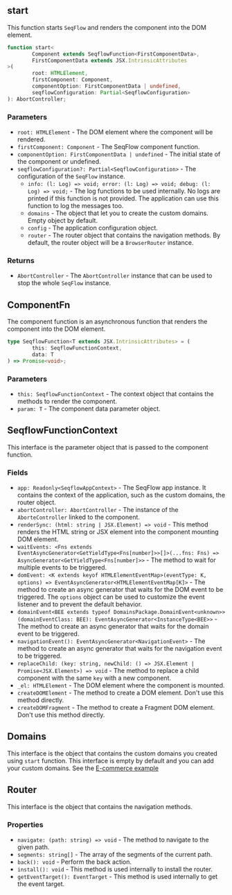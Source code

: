## start

This function starts `SeqFlow` and renders the component into the DOM element.

```ts
function start<
        Component extends SeqflowFunction<FirstComponentData>,
        FirstComponentData extends JSX.IntrinsicAttributes
>(
        root: HTMLElement,
        firstComponent: Component,
        componentOption: FirstComponentData | undefined,
        seqflowConfiguration: Partial<SeqflowConfiguration>
): AbortController;
```

### Parameters

- `root: HTMLElement` - The DOM element where the component will be rendered.
- `firstComponent: Component` - The SeqFlow component function.
- `componentOption: FirstComponentData | undefined` - The initial state of the component or undefined.
- `seqflowConfiguration?: Partial<SeqflowConfiguration>` - The configuration of the `SeqFlow` instance.
     - `info: (l: Log) => void; error: (l: Log) => void; debug: (l: Log) => void;` - The log functions to be used internally. No logs are printed if this function is not provided. The application can use this function to log the messages too.
     - `domains` - The object that let you to create the custom domains. Empty object by default.
     - `config` - The application configuration object.
     - `router` - The router object that contains the navigation methods. By default, the router object will be a `BrowserRouter` instance.

### Returns

- `AbortController` - The `AbortController` instance that can be used to stop the whole `SeqFlow` instance.

## ComponentFn

The component function is an asynchronous function that renders the component into the DOM element.

```ts
type SeqflowFunction<T extends JSX.IntrinsicAttributes> = (
        this: SeqflowFunctionContext,
        data: T
) => Promise<void>;
```

### Parameters

- `this: SeqflowFunctionContext` - The context object that contains the methods to render the component.
- `param: T` - The component data parameter object.

## SeqflowFunctionContext

This interface is the parameter object that is passed to the component function.

### Fields

- `app: Readonly<SeqflowAppContext>` - The SeqFlow app instance. It contains the context of the application, such as the custom domains, the router object.
- `abortController: AbortController` - The instance of the `AborteController` linked to the component.
- `renderSync: (html: string | JSX.Element) => void` - This method renders the HTML string or JSX element into the component mounting DOM element.
- `waitEvents: <Fns extends EventAsyncGenerator<GetYieldType<Fns[number]>>[]>(...fns: Fns) => AsyncGenerator<GetYieldType<Fns[number]>>` - The method to wait for multiple events to be triggered.
- `domEvent: <K extends keyof HTMLElementEventMap>(eventType: K, options) => EventAsyncGenerator<HTMLElementEventMap[K]>` - The method to create an async generator that waits for the DOM event to be triggered. The `options` object can be used to customize the event listener and to prevent the default behavior.
- `domainEvent<BEE extends typeof DomainsPackage.DomainEvent<unknown>>(domainEventClass: BEE): EventAsyncGenerator<InstanceType<BEE>>` - The method to create an async generator that waits for the domain event to be triggered.
- `navigationEvent(): EventAsyncGenerator<NavigationEvent>` - The method to create an async generator that waits for the navigation event to be triggered.
- `replaceChild: (key: string, newChild: () => JSX.Element | Promise<JSX.Element>) => void` - The method to replace a child component with the same `key` with a new component.
- `_el: HTMLElement` - The DOM element where the component is mounted.
- `createDOMElement` - The method to create a DOM element. Don't use this method directly.
- `createDOMFragment` - The method to create a Fragment DOM element. Don't use this method directly.

## Domains

This interface is the object that contains the custom domains you created using `start` function.
This interface is empty by default and you can add your custom domains. See the <a target="_blank" href="https://github.com/allevo/seqflow-js/tree/main/examples/e-commerce">E-commerce example</a>

## Router

This interface is the object that contains the navigation methods.

### Properties

- `navigate: (path: string) => void` - The method to navigate to the given path.
- `segments: string[]` - The array of the segments of the current path.
- `back(): void` - Perform the back action.
- `install(): void` - This method is used internally to install the router.
- `getEventTarget(): EventTarget` - This method is used internally to get the event target.
